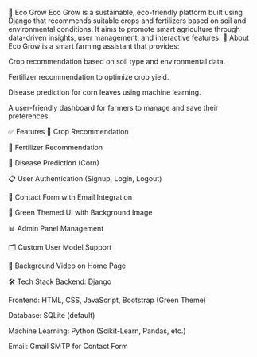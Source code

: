 🌱 Eco Grow
Eco Grow is a sustainable, eco-friendly platform built using Django that recommends suitable crops and fertilizers based on soil and environmental conditions. It aims to promote smart agriculture through data-driven insights, user management, and interactive features.
🌟 About
Eco Grow is a smart farming assistant that provides:

Crop recommendation based on soil type and environmental data.

Fertilizer recommendation to optimize crop yield.

Disease prediction for corn leaves using machine learning.

A user-friendly dashboard for farmers to manage and save their preferences.

✅ Features
🌱 Crop Recommendation

🧪 Fertilizer Recommendation

🌾 Disease Prediction (Corn)

📋 User Authentication (Signup, Login, Logout)

📩 Contact Form with Email Integration

🎨 Green Themed UI with Background Image

📊 Admin Panel Management

🗂️ Custom User Model Support

🎥 Background Video on Home Page

🛠️ Tech Stack
Backend: Django

Frontend: HTML, CSS, JavaScript, Bootstrap (Green Theme)

Database: SQLite (default)

Machine Learning: Python (Scikit-Learn, Pandas, etc.)

Email: Gmail SMTP for Contact Form
